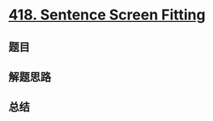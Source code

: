 # [418. Sentence Screen Fitting](https://leetcode.com/problems/sentence-screen-fitting/)

## 题目


## 解题思路


## 总结



